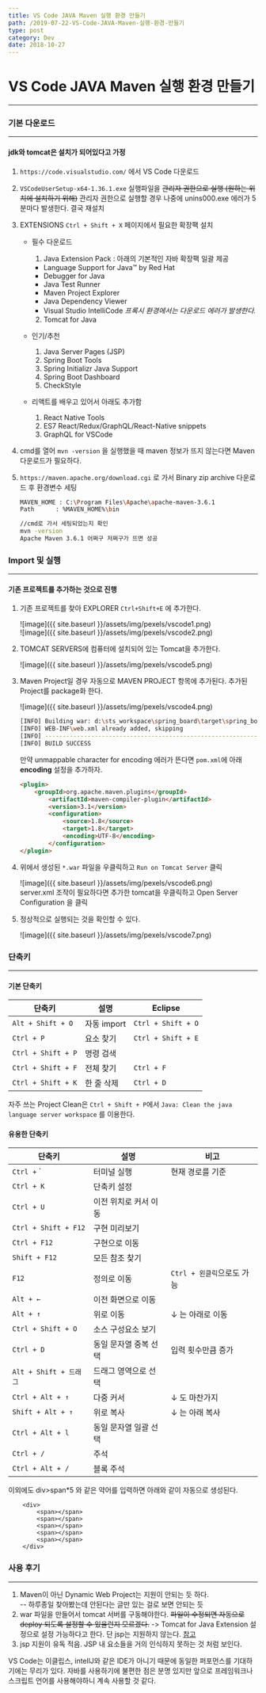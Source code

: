 ```yaml
---
title: VS Code JAVA Maven 실행 환경 만들기
path: /2019-07-22-VS-Code-JAVA-Maven-실행-환경-만들기
type: post
category: Dev
date: 2018-10-27
---
```


# VS Code JAVA Maven 실행 환경 만들기

---

### 기본 다운로드

---

#### jdk와 tomcat은 설치가 되어있다고 가정

1. `https://code.visualstudio.com/` 에서 VS Code 다운로드

2. `VSCodeUserSetup-x64-1.36.1.exe` 실행파일을 ~~관리자 권한으로 실행 (원하는 위치에 설치하기 위해)~~ 관리자 권한으로 실행할 경우 나중에 unins000.exe 에러가 5분마다 발생한다. 결국 재설치

3. EXTENSIONS `Ctrl + Shift + X` 페이지에서 필요한 확장팩 설치

    - 필수 다운로드
        1. Java Extension Pack : 아래의 기본적인 자바 확장팩 일괄 제공
        - Language Support for Java™ by Red Hat
        - Debugger for Java
        - Java Test Runner
        - Maven Project Explorer
        - Java Dependency Viewer
        - Visual Studio IntelliCode _프록시 환경에서는 다운로드 에러가 발생한다._
        2. Tomcat for Java
    - 인기/추천

        1. Java Server Pages (JSP)
        2. Spring Boot Tools
        3. Spring Initializr Java Support
        4. Spring Boot Dashboard
        5. CheckStyle

    - 리액트를 배우고 있어서 아래도 추가함
        1. React Native Tools
        2. ES7 React/Redux/GraphQL/React-Native snippets
        3. GraphQL for VSCode

4. cmd를 열어 `mvn -version` 을 실행했을 때 maven 정보가 뜨지 않는다면 Maven 다운로드가 필요하다.

5. `https://maven.apache.org/download.cgi` 로 가서 Binary zip archive 다운로드 후 환경변수 세팅

    ```bash
    MAVEN_HOME : C:\Program Files\Apache\apache-maven-3.6.1
    Path 	  : %MAVEN_HOME%\bin

    //cmd로 가서 세팅되었는지 확인
    mvn -version
    Apache Maven 3.6.1 어쩌구 저쩌구가 뜨면 성공
    ```

### Import 및 실행

---

#### 기존 프로젝트를 추가하는 것으로 진행

1. 기존 프로젝트를 찾아 EXPLORER `Ctrl+Shift+E` 에 추가한다.

    ![image]({{ site.baseurl }}/assets/img/pexels/vscode1.png)  
    ![image]({{ site.baseurl }}/assets/img/pexels/vscode2.png)

2. TOMCAT SERVERS에 컴퓨터에 설치되어 있는 Tomcat을 추가한다.

    ![image]({{ site.baseurl }}/assets/img/pexels/vscode5.png)

3. Maven Project일 경우 자동으로 MAVEN PROJECT 항목에 추가된다. 추가된 Project를 package화 한다.

    ![image]({{ site.baseurl }}/assets/img/pexels/vscode4.png)

    ```bash
    [INFO] Building war: d:\sts_workspace\spring_board\target\spring_board-1.0.0-BUILD-SNAPSHOT.war
    [INFO] WEB-INF\web.xml already added, skipping
    [INFO] ------------------------------------------------------------------------
    [INFO] BUILD SUCCESS
    ```

    만약 unmappable character for encoding 에러가 뜬다면 `pom.xml`에 아래 **encoding** 설정을 추가하자.

    ```html
    <plugin>
        <groupId>org.apache.maven.plugins</groupId>
            <artifactId>maven-compiler-plugin</artifactId>
            <version>3.1</version>
            <configuration>
                <source>1.8</source>
                <target>1.8</target>
                <encoding>UTF-8</encoding>
            </configuration>
    </plugin>
    ```

4. 위에서 생성된 `*.war` 파일을 우클릭하고 `Run on Tomcat Server` 클릭

    ![image]({{ site.baseurl }}/assets/img/pexels/vscode6.png)  
    server.xml 조작이 필요하다면 추가한 tomcat을 우클릭하고 Open Server Configuration 을 클릭

5. 정상적으로 실행되는 것을 확인할 수 있다.

    ![image]({{ site.baseurl }}/assets/img/pexels/vscode7.png)

### 단축키

---

#### 기본 단축키

| 단축키             | 설명        | Eclipse            |
| ------------------ | ----------- | ------------------ |
| `Alt + Shift + O`  | 자동 import | `Ctrl + Shift + O` |
| `Ctrl + P`         | 요소 찾기   | `Ctrl + Shift + E` |
| `Ctrl + Shift + P` | 명령 검색   |                    |
| `Ctrl + Shift + F` | 전체 찾기   | `Ctrl + F`         |
| `Ctrl + Shift + K` | 한 줄 삭제  | `Ctrl + D`         |

자주 쓰는 Project Clean은 `Ctrl + Shift + P`에서 `Java: Clean the java language server workspace` 를 이용한다.

#### 유용한 단축키

| 단축키                                      | 설명                  | 비고                       |
| ------------------------------------------- | --------------------- | -------------------------- |
| `Ctrl +` ` | 터미널 실행 | 현재 경로를 기준 |
| `Ctrl + K`                                  | 단축키 설정           |                            |
| `Ctrl + U`                                  | 이전 위치로 커서 이동 |                            |
| `Ctrl + Shift + F12`                        | 구현 미리보기         |                            |
| `Ctrl + F12`                                | 구현으로 이동         |                            |
| `Shift + F12`                               | 모든 참조 찾기        |                            |
| `F12`                                       | 정의로 이동           | `Ctrl + 왼클릭`으로도 가능 |
| `Alt + ←`                                   | 이전 화면으로 이동    |                            |
| `Alt + ↑`                                   | 위로 이동             | ↓ 는 아래로 이동           |
| `Ctrl + Shift + O`                          | 소스 구성요소 보기    |                            |
| `Ctrl + D`                                  | 동일 문자열 중복 선택 | 입력 횟수만큼 증가         |
| `Alt + Shift + 드래그`                      | 드래그 영역으로 선택  |                            |
| `Ctrl + Alt + ↑`                            | 다중 커서             | ↓ 도 마찬가지              |
| `Shift + Alt + ↑`                           | 위로 복사             | ↓ 는 아래 복사             |
| `Ctrl + Alt + l`                            | 동일 문자열 일괄 선택 |                            |
| `Ctrl + /`                                  | 주석                  |                            |
| `Ctrl + Alt + /`                            | 블록 주석             |                            |

이외에도 div>span\*5 와 같은 약어를 입력하면 아래와 같이 자동으로 생성된다.

```
	<div>
		<span></span>
		<span></span>
		<span></span>
		<span></span>
		<span></span>
	</div>
```

### 사용 후기

---

1. Maven이 아닌 Dynamic Web Project는 지원이 안되는 듯 하다.  
   -- 하루종일 찾아봤는데 안된다는 글만 있는 걸로 보면 안되는 듯
2. war 파일을 만들어서 tomcat 서버를 구동해야한다. ~~파일이 수정되면 자동으로 deploy 되도록 설정할 수 있을런지 모르겠다.~~ -> Tomcat for Java Extension 설정으로 설정 가능하다고 한다. 단 jsp는 지원하지 않는다. [참고](https://stackoverflow.com/questions/51434930/how-to-hot-reload-tomcat-server-in-vscode/57212212#57212212)
3. jsp 지원이 유독 적음. JSP 내 요소들을 거의 인식하지 못하는 것 처럼 보인다.

VS Code는 이클립스, intellJ와 같은 IDE가 아니기 때문에 동일한 퍼포먼스를 기대하기에는 무리가 있다. 자바를 사용하기에 불편한 점은 분명 있지만 앞으로 프레임워크나 스크립트 언어를 사용해야하니 계속 사용할 것 같다.
